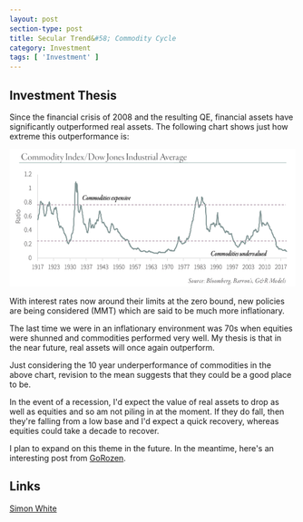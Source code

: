 ```yaml
---
layout: post
section-type: post
title: Secular Trend&#58; Commodity Cycle
category: Investment
tags: [ 'Investment' ]
---
```


## Investment Thesis

Since the financial crisis of 2008 and the resulting QE, financial assets have significantly 
outperformed real assets.  The following chart shows just how extreme this outperformance is:

<img style="border: 0;" src="/img/2019/20191128_DowCommodityRatio.png" />

With interest rates now around their limits at the zero bound, new policies are being considered 
(MMT) which are said to be much more inflationary.  

The last time we were in an inflationary environment was 70s when equities were shunned
and commodities performed very well.  My thesis is that in the near future, real assets
will once again outperform.

Just considering the 10 year underperformance of commodities in the above chart, revision
to the mean suggests that they could be a good place to be.

In the event of a recession, I'd expect the value of real assets to drop as well as
equities and so am not piling in at the moment.  If they do fall, then they're falling
from a low base and I'd expect a quick recovery, whereas equities could take a decade to
recover.

I plan to expand on this theme in the future.  In the meantime, here's an interesting post
from [GoRozen]( http://blog.gorozen.com/blog/what-catalyst-will-finally-kill-the-commodities-bear-market).



## Links

[Simon White](https://www.youtube.com/watch?v=7IeplCGRQ0g)




